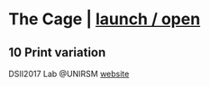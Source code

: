 # The Cage | [launch / open](http://dsii-2017-unirsm.github.io/ccristiano22/10Print_TheCage/)
## 10 Print variation ##
DSII2017 Lab @UNIRSM [website](http://dsii-2017-unirsm.github.io)


